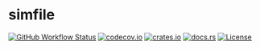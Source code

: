 # simfile

[![GitHub Workflow Status](https://img.shields.io/github/workflow/status/Anders429/simfile/tests)](https://github.com/Anders429/simfile/actions)
[![codecov.io](https://img.shields.io/codecov/c/gh/Anders429/simfile)](https://codecov.io/gh/Anders429/simfile)
[![crates.io](https://img.shields.io/crates/v/simfile)](https://crates.io/crates/simfile)
[![docs.rs](https://docs.rs/simfile/badge.svg)](https://docs.rs/simfile)
[![License](https://img.shields.io/crates/l/simfile)](#license)
